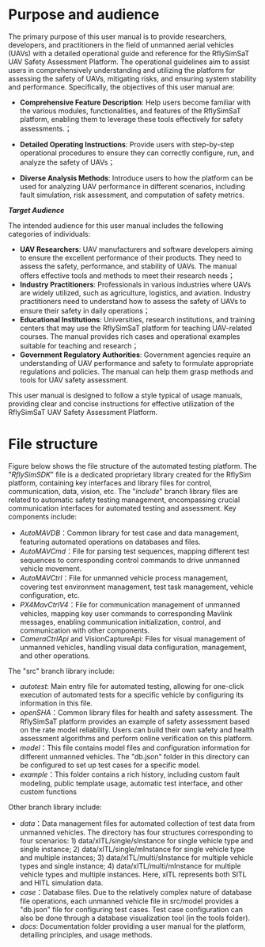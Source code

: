 # Purpose and audience
The primary purpose of this user manual is to provide researchers, developers, and practitioners in the field of unmanned aerial vehicles (UAVs) with a detailed operational guide and reference for the RflySimSaT UAV Safety Assessment Platform. The operational guidelines aim to assist users in comprehensively understanding and utilizing the platform for assessing the safety of UAVs, mitigating risks, and ensuring system stability and performance. Specifically, the objectives of this user manual are:

+ **Comprehensive Feature Description**: Help users become familiar with the various modules, functionalities, and features of the RflySimSaT platform, enabling them to leverage these tools effectively for safety assessments.；

+ **Detailed Operating Instructions**: Provide users with step-by-step operational procedures to ensure they can correctly configure, run, and analyze the safety of UAVs；

+ **Diverse Analysis Methods**: Introduce users to how the platform can be used for analyzing UAV performance in different scenarios, including fault simulation, risk assessment, and computation of safety metrics.

**_Target Audience_**

The intended audience for this user manual includes the following categories of individuals:
+ **UAV Researchers**: UAV manufacturers and software developers aiming to ensure the excellent performance of their products. They need to assess the safety, performance, and stability of UAVs. The manual offers effective tools and methods to meet their research needs；
+ **Industry Practitioners**: Professionals in various industries where UAVs are widely utilized, such as agriculture, logistics, and aviation. Industry practitioners need to understand how to assess the safety of UAVs to ensure their safety in daily operations；
+ **Educational Institutions**: Universities, research institutions, and training centers that may use the RflySimSaT platform for teaching UAV-related courses. The manual provides rich cases and operational examples suitable for teaching and research；
+ **Government Regulatory Authorities**: Government agencies require an understanding of UAV performance and safety to formulate appropriate regulations and policies. The manual can help them grasp methods and tools for UAV safety assessment.

This user manual is designed to follow a style typical of usage manuals, providing clear and concise instructions for effective utilization of the RflySimSaT UAV Safety Assessment Platform.

# File structure
Figure below shows the file structure of the automated testing platform. The "_RflySimSDK_" file is a dedicated proprietary library created for the RflySim platform, containing key interfaces and library files for control, communication, data, vision, etc. The "_include_" branch library files are related to automatic safety testing management, encompassing crucial communication interfaces for automated testing and assessment. Key components include:

+ _AutoMAVDB_：Common library for test case and data management, featuring automated operations on databases and files.
+ _AutoMAVCmd_：File for parsing test sequences, mapping different test sequences to corresponding control commands to drive unmanned vehicle movement.
+ _AutoMAVCtrl_：File for unmanned vehicle process management, covering test environment management, test task management, vehicle configuration, etc.
+ _PX4MavCtrlV4_：File for communication management of unmanned vehicles, mapping key user commands to corresponding Mavlink messages, enabling communication initialization, control, and communication with other components.
+ _CameraCtrlApi_ and VisionCaptureApi: Files for visual management of unmanned vehicles, handling visual data configuration, management, and other operations.

The "src" branch library include:
+ _autotest_: Main entry file for automated testing, allowing for one-click execution of automated tests for a specific vehicle by configuring its information in this file.
+ _openSHA_：Common library files for health and safety assessment. The RflySimSaT platform provides an example of safety assessment based on the rate model reliability. Users can build their own safety and health assessment algorithms and perform online verification on this platform.
+ _model_：This file contains model files and configuration information for different unmanned vehicles. The "db.json" folder in this directory can be configured to set up test cases for a specific model.
+ _example_：This folder contains a rich history, including custom fault modeling, public template usage, automatic test interface, and other custom functions

Other branch library include:
+ _data_：Data management files for automated collection of test data from unmanned vehicles. The directory has four structures corresponding to four scenarios: 1) data/xITL/single/sInstance for single vehicle type and single instance; 2) data/xITL/single/mInstance for single vehicle type and multiple instances; 3) data/xITL/multi/sInstance for multiple vehicle types and single instance; 4) data/xITL/multi/mInstance for multiple vehicle types and multiple instances. Here, xITL represents both SITL and HITL simulation data.
+ _case_：Database files. Due to the relatively complex nature of database file operations, each unmanned vehicle file in src/model provides a "db.json" file for configuring test cases. Test case configuration can also be done through a database visualization tool (in the tools folder).
+ _docs_: Documentation folder providing a user manual for the platform, detailing principles, and usage methods.
